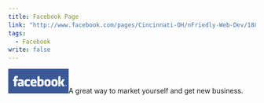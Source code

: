 ```yaml
---
title: Facebook Page
link: "http://www.facebook.com/pages/Cincinnati-OH/nFriedly-Web-Dev/188519495205"
tags: 
  - Facebook
write: false
---
```


<img src="/img/portfolio/facebook.png" alt="" class="right" />A great way to market yourself and get new business.